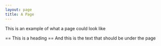 ```yaml
---
layout: page
title: A Page
---
```


This is an example of what a page could look like

== This is a heading ==
And this is the text that should be under the page
